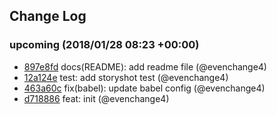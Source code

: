 ## Change Log

### upcoming (2018/01/28 08:23 +00:00)

* [897e8fd](https://github.com/evenchange4/react-dnd-dropzone/commit/897e8fdf5f1a5c690fe33615b80ebb74e37553d7) docs(README): add readme file (@evenchange4)
* [12a124e](https://github.com/evenchange4/react-dnd-dropzone/commit/12a124e97a6e523e8edb3a84b469b60ebcb3749e) test: add storyshot test (@evenchange4)
* [463a60c](https://github.com/evenchange4/react-dnd-dropzone/commit/463a60cb9d989ec9623d96b4ef7e99a58fd7631b) fix(babel): update babel config (@evenchange4)
* [d718886](https://github.com/evenchange4/react-dnd-dropzone/commit/d718886f811b6d58f184241786175cb434118b72) feat: init (@evenchange4)
